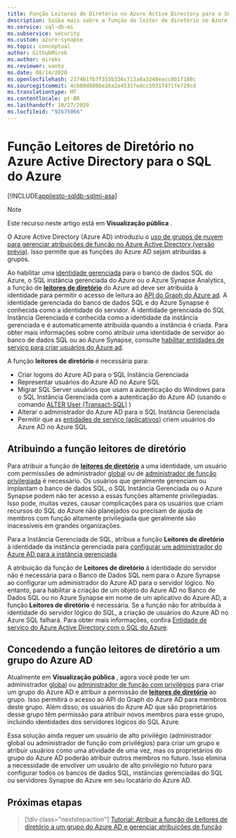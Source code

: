 ```yaml
---
title: Função Leitores de Diretório no Azure Active Directory para o SQL do Azure
description: Saiba mais sobre a função do leitor de diretório no Azure AD para Azure SQL.
ms.service: sql-db-mi
ms.subservice: security
ms.custom: azure-synapse
ms.topic: conceptual
author: GithubMirek
ms.author: mireks
ms.reviewer: vanto
ms.date: 08/14/2020
ms.openlocfilehash: 2374b1fb7f355b336c713a8a3240eacc8b1f188c
ms.sourcegitcommit: 4cb89d880be26a2a4531fedcc59317471fe729cd
ms.translationtype: MT
ms.contentlocale: pt-BR
ms.lasthandoff: 10/27/2020
ms.locfileid: "92675066"
---
```

# <a name="directory-readers-role-in-azure-active-directory-for-azure-sql"></a>Função Leitores de Diretório no Azure Active Directory para o SQL do Azure

[!INCLUDE[appliesto-sqldb-sqlmi-asa](../includes/appliesto-sqldb-sqlmi-asa.md)]

> [!NOTE]
> Este recurso neste artigo está em **Visualização pública** .

O Azure Active Directory (Azure AD) introduziu o [uso de grupos de nuvem para gerenciar atribuições de função no Azure Active Directory (versão prévia)](../../active-directory/roles/groups-concept.md). Isso permite que as funções do Azure AD sejam atribuídas a grupos.

Ao habilitar uma [identidade gerenciada](../../active-directory/managed-identities-azure-resources/overview.md#managed-identity-types) para o banco de dados SQL do Azure, o SQL instância gerenciada do Azure ou o Azure Synapse Analytics, a função de [**leitores de diretório**](../../active-directory/roles/permissions-reference.md#directory-readers) do Azure ad deve ser atribuída à identidade para permitir o acesso de leitura ao [API do Graph do Azure ad](../../active-directory/develop/active-directory-graph-api.md). A identidade gerenciada do banco de dados SQL e do Azure Synapse é conhecida como a identidade do servidor. A identidade gerenciada do SQL Instância Gerenciada é conhecida como a identidade da instância gerenciada e é automaticamente atribuída quando a instância é criada. Para obter mais informações sobre como atribuir uma identidade de servidor ao banco de dados SQL ou ao Azure Synapse, consulte [habilitar entidades de serviço para criar usuários do Azure ad](authentication-aad-service-principal.md#enable-service-principals-to-create-azure-ad-users).

A função **leitores de diretório** é necessária para:

- Criar logons do Azure AD para o SQL Instância Gerenciada
- Representar usuários do Azure AD no Azure SQL
- Migrar SQL Server usuários que usam a autenticação do Windows para o SQL Instância Gerenciada com a autenticação do Azure AD (usando o comando [ALTER User (Transact-SQL)](/sql/t-sql/statements/alter-user-transact-sql?view=azuresqldb-mi-current#d-map-the-user-in-the-database-to-an-azure-ad-login-after-migration) )
- Alterar o administrador do Azure AD para o SQL Instância Gerenciada
- Permitir que as [entidades de serviço (aplicativos)](authentication-aad-service-principal.md) criem usuários do Azure AD no Azure SQL

## <a name="assigning-the-directory-readers-role"></a>Atribuindo a função leitores de diretório

Para atribuir a função de [**leitores de diretório**](../../active-directory/roles/permissions-reference.md#directory-readers) a uma identidade, um usuário com permissões de administrador [global](../../active-directory/roles/permissions-reference.md#global-administrator--company-administrator) ou de [administrador de função privilegiada](../../active-directory/roles/permissions-reference.md#privileged-role-administrator) é necessário. Os usuários que geralmente gerenciam ou implantam o banco de dados SQL, o SQL Instância Gerenciada ou o Azure Synapse podem não ter acesso a essas funções altamente privilegiadas. Isso pode, muitas vezes, causar complicações para os usuários que criam recursos do SQL do Azure não planejados ou precisam de ajuda de membros com função altamente privilegiada que geralmente são inacessíveis em grandes organizações.

Para a Instância Gerenciada de SQL, atribua a função **Leitores de diretório** à identidade da instância gerenciada para [configurar um administrador do Azure AD para a instância gerenciada](authentication-aad-configure.md#provision-azure-ad-admin-sql-managed-instance). 

A atribuição da função de **Leitores de diretório** à identidade do servidor não é necessária para o Banco de Dados SQL nem para o Azure Synapse ao configurar um administrador do Azure AD para o servidor lógico. No entanto, para habilitar a criação de um objeto do Azure AD no Banco de Dados SQL ou no Azure Synapse em nome de um aplicativo do Azure AD, a função **Leitores de diretório** é necessária. Se a função não for atribuída à identidade do servidor lógico do SQL, a criação de usuários do Azure AD no Azure SQL falhará. Para obter mais informações, confira [Entidade de serviço do Azure Active Directory com o SQL do Azure](authentication-aad-service-principal.md).

## <a name="granting-the-directory-readers-role-to-an-azure-ad-group"></a>Concedendo a função leitores de diretório a um grupo do Azure AD

Atualmente em **Visualização pública** , agora você pode ter um administrador [global](../../active-directory/roles/permissions-reference.md#global-administrator--company-administrator) ou [administrador de função com privilégios](../../active-directory/roles/permissions-reference.md#privileged-role-administrator) para criar um grupo do Azure AD e atribuir a permissão de [**leitores de diretório**](../../active-directory/roles/permissions-reference.md#directory-readers) ao grupo. Isso permitirá o acesso ao API do Graph do Azure AD para membros deste grupo. Além disso, os usuários do Azure AD que são proprietários desse grupo têm permissão para atribuir novos membros para esse grupo, incluindo identidades dos servidores lógicos do SQL Azure.

Essa solução ainda requer um usuário de alto privilégio (administrador global ou administrador de função com privilégios) para criar um grupo e atribuir usuários como uma atividade de uma vez, mas os proprietários do grupo do Azure AD poderão atribuir outros membros no futuro. Isso elimina a necessidade de envolver um usuário de alto privilégio no futuro para configurar todos os bancos de dados SQL, instâncias gerenciadas do SQL ou servidores Synapse do Azure em seu locatário do Azure AD.

## <a name="next-steps"></a>Próximas etapas

> [!div class="nextstepaction"]
> [Tutorial: Atribuir a função de Leitores de diretório a um grupo do Azure AD e gerenciar atribuições de função](authentication-aad-directory-readers-role-tutorial.md)